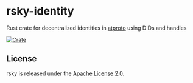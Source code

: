 # rsky-identity

Rust crate for decentralized identities in [atproto](https://atproto.com) using DIDs and handles

[![Crate](https://img.shields.io/crates/v/rsky-identity?logo=rust&style=flat-square&logoColor=E05D44&color=E05D44)](https://crates.io/crates/rsky-identity)


## License

rsky is released under the [Apache License 2.0](../LICENSE).